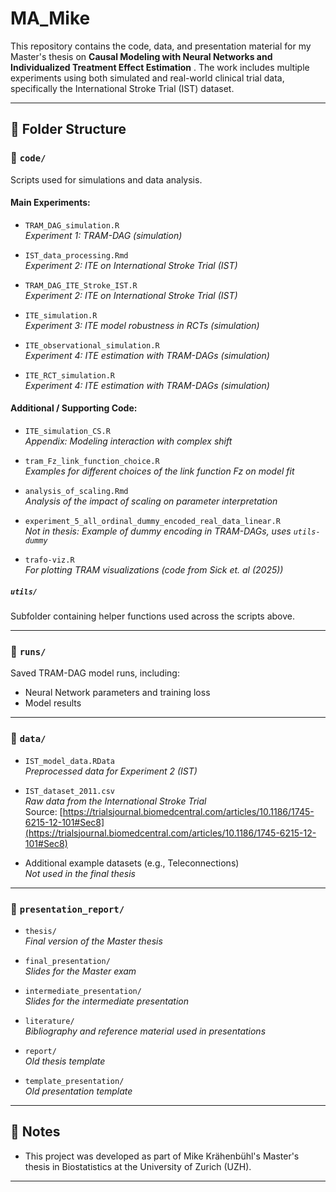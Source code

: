 # MA_Mike

This repository contains the code, data, and presentation material for my Master's thesis on **Causal Modeling with Neural Networks and Individualized Treatment Effect Estimation** . The work includes multiple experiments using both simulated and real-world clinical trial data, specifically the International Stroke Trial (IST) dataset.

---

## 📁 Folder Structure

### 🔧 `code/`
Scripts used for simulations and data analysis.

#### Main Experiments:
- `TRAM_DAG_simulation.R`  
  *Experiment 1: TRAM-DAG (simulation)*

- `IST_data_processing.Rmd`  
  *Experiment 2: ITE on International Stroke Trial (IST)*

- `TRAM_DAG_ITE_Stroke_IST.R`  
  *Experiment 2: ITE on International Stroke Trial (IST)*

- `ITE_simulation.R`  
  *Experiment 3: ITE model robustness in RCTs (simulation)*

- `ITE_observational_simulation.R`  
  *Experiment 4: ITE estimation with TRAM-DAGs (simulation)*

- `ITE_RCT_simulation.R`  
  *Experiment 4: ITE estimation with TRAM-DAGs (simulation)*

#### Additional / Supporting Code:
- `ITE_simulation_CS.R`  
  *Appendix: Modeling interaction with complex shift*

- `tram_Fz_link_function_choice.R`  
  *Examples for different choices of the link function Fz on model fit*

- `analysis_of_scaling.Rmd`  
  *Analysis of the impact of scaling on parameter interpretation*

- `experiment_5_all_ordinal_dummy_encoded_real_data_linear.R`  
  *Not in thesis: Example of dummy encoding in TRAM-DAGs, uses `utils-dummy`*

- `trafo-viz.R`  
  *For plotting TRAM visualizations (code from Sick et. al (2025))*

##### `utils/`  
Subfolder containing helper functions used across the scripts above.

---

### 📂 `runs/`
Saved TRAM-DAG model runs, including:
- Neural Network parameters and training loss
- Model results

---

### 📂 `data/`

- `IST_model_data.RData`  
  *Preprocessed data for Experiment 2 (IST)*

- `IST_dataset_2011.csv`  
  *Raw data from the International Stroke Trial*  
  Source: [https://trialsjournal.biomedcentral.com/articles/10.1186/1745-6215-12-101#Sec8](https://trialsjournal.biomedcentral.com/articles/10.1186/1745-6215-12-101#Sec8)

- Additional example datasets (e.g., Teleconnections)  
  *Not used in the final thesis*

---

### 📂 `presentation_report/`

- `thesis/`  
  *Final version of the Master thesis*

- `final_presentation/`  
  *Slides for the Master exam*

- `intermediate_presentation/`  
  *Slides for the intermediate presentation*

- `literature/`  
  *Bibliography and reference material used in presentations*

- `report/`  
  *Old thesis template*

- `template_presentation/`  
  *Old presentation template*

---

## 📌 Notes

- This project was developed as part of Mike Krähenbühl's Master's thesis in Biostatistics at the University of Zurich (UZH).

---


